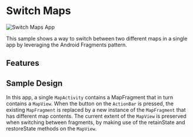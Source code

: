 # Switch Maps

![Switch Maps App]()

This sample shows a way to switch between two different maps in a single app by leveraging the Android Fragments pattern.

## Features

## Sample Design
In this app, a single ```MapActivity``` contains a MapFragment that in turn contains a ```MapView```. When the button on the ```ActionBar``` is pressed, the existing ```MapFragment``` is replaced by a new instance of the ```MapFragment``` that has different map contents. The current extent of the ```MapView``` is preserved when switching between fragments, by making use of the retainState and restoreState methods on the ```MapView```.